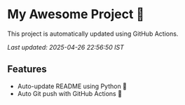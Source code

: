 # My Awesome Project 🚀

This project is automatically updated using GitHub Actions.

_Last updated: 2025-04-26 22:56:50 IST_

## Features
- Auto-update README using Python 🐍
- Auto Git push with GitHub Actions 🤖
